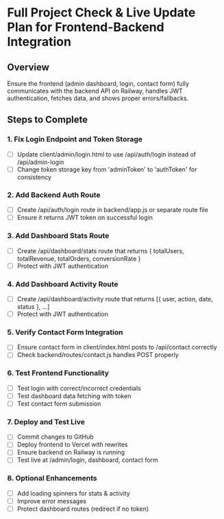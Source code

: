 # Full Project Check & Live Update Plan for Frontend-Backend Integration

## Overview

Ensure the frontend (admin dashboard, login, contact form) fully communicates with the backend API on Railway, handles JWT authentication, fetches data, and shows proper errors/fallbacks.

## Steps to Complete

### 1. Fix Login Endpoint and Token Storage

- [ ] Update client/admin/login.html to use /api/auth/login instead of /api/admin-login
- [ ] Change token storage key from 'adminToken' to 'authToken' for consistency

### 2. Add Backend Auth Route

- [ ] Create /api/auth/login route in backend/app.js or separate route file
- [ ] Ensure it returns JWT token on successful login

### 3. Add Dashboard Stats Route

- [ ] Create /api/dashboard/stats route that returns { totalUsers, totalRevenue, totalOrders, conversionRate }
- [ ] Protect with JWT authentication

### 4. Add Dashboard Activity Route

- [ ] Create /api/dashboard/activity route that returns [{ user, action, date, status }, ...]
- [ ] Protect with JWT authentication

### 5. Verify Contact Form Integration

- [ ] Ensure contact form in client/index.html posts to /api/contact correctly
- [ ] Check backend/routes/contact.js handles POST properly

### 6. Test Frontend Functionality

- [ ] Test login with correct/incorrect credentials
- [ ] Test dashboard data fetching with token
- [ ] Test contact form submission

### 7. Deploy and Test Live

- [ ] Commit changes to GitHub
- [ ] Deploy frontend to Vercel with rewrites
- [ ] Ensure backend on Railway is running
- [ ] Test live at /admin/login, dashboard, contact form

### 8. Optional Enhancements

- [ ] Add loading spinners for stats & activity
- [ ] Improve error messages
- [ ] Protect dashboard routes (redirect if no token)
